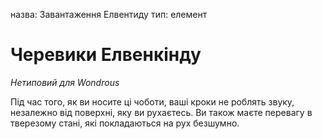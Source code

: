 назва: Завантаження Елвентиду тип: елемент

# Черевики Елвенкінду
_Нетиповий для Wondrous_

Під час того, як ви носите ці чоботи, ваші кроки не роблять звуку, незалежно від поверхні, яку ви рухаєтесь. Ви також маєте перевагу в тверезому стані, які покладаються на рух безшумно. 